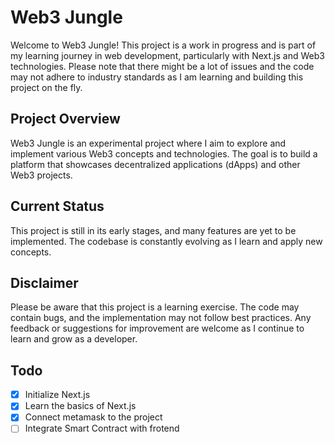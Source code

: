 # Web3 Jungle

Welcome to Web3 Jungle! This project is a work in progress and is part of my learning journey in web development, particularly with Next.js and Web3 technologies. Please note that there might be a lot of issues and the code may not adhere to industry standards as I am learning and building this project on the fly.

## Project Overview

Web3 Jungle is an experimental project where I aim to explore and implement various Web3 concepts and technologies. The goal is to build a platform that showcases decentralized applications (dApps) and other Web3 projects.

## Current Status

This project is still in its early stages, and many features are yet to be implemented. The codebase is constantly evolving as I learn and apply new concepts.


## Disclaimer

Please be aware that this project is a learning exercise. The code may contain bugs, and the implementation may not follow best practices. Any feedback or suggestions for improvement are welcome as I continue to learn and grow as a developer.



## Todo

- [X] Initialize Next.js
- [X] Learn the basics of Next.js
- [X] Connect metamask to the project
- [ ] Integrate Smart Contract with frotend